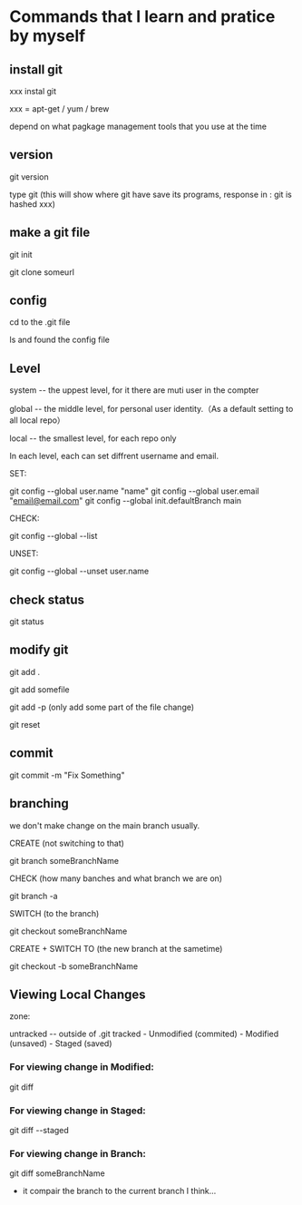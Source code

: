# Commands that I learn and pratice by myself 

## install git

xxx instal git

xxx = apt-get / yum / brew

depend on what pagkage management tools that you use at the time

## version

git version

type git (this will show where git have save its programs, response in : git is hashed xxx)

## make a git file
git init

git clone someurl

## config

cd to the .git file

ls and found the config file

## Level

system -- the uppest level, for it there are muti user in the compter

global -- the middle level, for personal user identity.（As a default setting to all local repo）

local -- the smallest level, for each repo only

In each level, each can set diffrent username and email.

SET:

git config --global user.name "name"
git config --global user.email "email@email.com"
git config --global init.defaultBranch main

CHECK:

git config --global --list

UNSET:

git config --global --unset user.name

## check status
git status

## modify git
git add .

git add somefile

git add -p (only add some part of the file change)

git reset

## commit

git commit -m "Fix Something"

## branching

we don't make change on the main branch usually.

CREATE (not switching to that)

git branch someBranchName

CHECK (how many banches and what branch we are on)

git branch -a

SWITCH (to the branch)

git checkout someBranchName

CREATE + SWITCH TO (the new branch at the sametime) 

git checkout -b someBranchName

## Viewing Local Changes

zone:

untracked -- outside of .git
tracked - Unmodified (commited)
        - Modified (unsaved)
        - Staged (saved)

### For viewing change in Modified:

git diff

### For viewing change in Staged:

git diff --staged

### For viewing change in Branch:

git diff someBranchName

- it compair the branch to the current branch I think...

